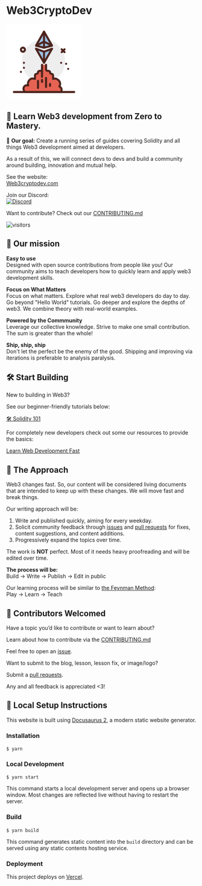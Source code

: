 # Web3CryptoDev

<img src="static/img/launch-ethereum.png" alt="Web3CryptoDev Logo" width="200"/>

## 🚀 Learn Web3 development from Zero to Mastery.

🎯 **Our goal:** Create a running series of guides covering Solidity and all things Web3 development aimed at developers.

As a result of this, we will connect devs to devs and build a community around building, innovation and mutual help.

See the website: \
[Web3cryptodev.com](https://www.web3cryptodev.com/)

Join our Discord: \
[![Discord](https://img.shields.io/discord/1006939146109075467?label=Web3CryptoDev%20Discord&style=social)](https://discord.gg/PqVhBKxSKb)

Want to contribute? Check out our [CONTRIBUTING.md](./CONTRIBUTING.md)

![visitors](https://visitor-badge.glitch.me/badge?page_id=https://github.com/tesla809/BuildersETH/)

## 🖖 Our mission

**Easy to use**  
Designed with open source contributions from people like you! Our community aims to teach developers how to quickly learn and apply web3 development skills.

**Focus on What Matters**  
Focus on what matters. Explore what real web3 developers do day to day. Go beyond "Hello World" tutorials. Go deeper and explore the depths of web3. We combine theory with real-world examples.

**Powered by the Commmunity**  
Leverage our collective knowledge. Strive to make one small contribution. The sum is greater than the whole!

**Ship, ship, ship**  
Don't let the perfect be the enemy of the good. Shipping and improving via iterations is preferable to analysis paralysis.

## 🛠 Start Building

New to building in Web3?

See our beginner-friendly tutorials below:

[🛠 Solidity 101](https://www.web3cryptodev.com/docs/solidity-101/course-introduction/introduction-course)

For completely new developers check out some our resources to provide the basics:

[Learn Web Development Fast](https://www.web3cryptodev.com/docs/solidity-101/course-introduction/course-prerequisites)

## 🧭 The Approach

Web3 changes fast. So, our content will be considered living documents that are intended to keep up with these changes. We will move fast and break things.

Our writing approach will be:

1. Write and published quickly, aiming for every weekday.
2. Solicit community feedback through [issues](https://github.com/tesla809/BuildersETH) and [pull requests](https://github.com/tesla809/BuildersETH/pulls) for fixes, content suggestions, and content additions.
3. Progressively expand the topics over time.

The work is **NOT** perfect. Most of it needs heavy proofreading and will be edited over time.

**The process will be:**  
Build -> Write -> Publish -> Edit in public

Our learning process will be similar to [the Feynman Method](https://blog.doist.com/feynman-technique/):  
Play -> Learn -> Teach

## 🤝 Contributors Welcomed

Have a topic you’d like to contribute or want to learn about?

Learn about how to contribute via the [CONTRIBUTING.md](./CONTRIBUTING.md)

Feel free to open an [issue](https://github.com/tesla809/BuildersETH/issues).

Want to submit to the blog, lesson, lesson fix, or image/logo?

Submit a [pull requests](https://github.com/tesla809/BuildersETH/pulls).

Any and all feedback is appreciated <3!

## 📄 Local Setup Instructions

This website is built using [Docusaurus 2](https://docusaurus.io/), a modern static website generator.

### Installation

```
$ yarn
```

### Local Development

```
$ yarn start
```

This command starts a local development server and opens up a browser window. Most changes are reflected live without having to restart the server.

### Build

```
$ yarn build
```

This command generates static content into the `build` directory and can be served using any static contents hosting service.

### Deployment

This project deploys on [Vercel](https://vercel.com/guides/deploying-docusaurus-with-vercel).
